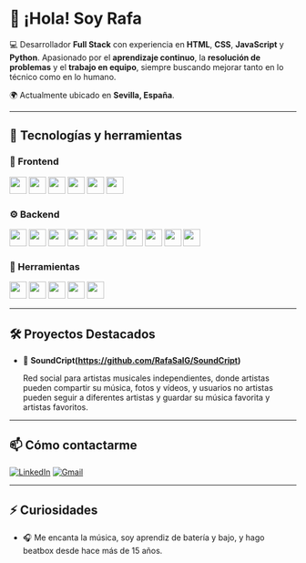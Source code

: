 # 👋 ¡Hola! Soy Rafa

💻 Desarrollador **Full Stack** con experiencia en **HTML**, **CSS**, **JavaScript** y **Python**. 
Apasionado por el **aprendizaje continuo**, la **resolución de problemas** y el **trabajo en equipo**, siempre buscando mejorar tanto en lo técnico como en lo humano.  

🌍 Actualmente ubicado en **Sevilla, España**.

---

## 🚀 Tecnologías y herramientas

### 🧱 Frontend
<img src="https://img.shields.io/badge/-HTML5-E34F26?style=flat-square&logo=html5&logoColor=white" height="30"> <img src="https://img.shields.io/badge/-CSS3-1572B6?style=flat-square&logo=css3" height="30">
<img src="https://img.shields.io/badge/-Bootstrap-7952B3?style=flat-square&logo=bootstrap&logoColor=white" height="30">
<img src="https://img.shields.io/badge/-JavaScript-F7DF1E?style=flat-square&logo=javascript&logoColor=black" height="30">
<img src="https://img.shields.io/badge/-React-61DAFB?style=flat-square&logo=react" height="30">
<img src="https://img.shields.io/badge/-Flux-FF2D20?style=flat-square&logo=flux&logoColor=white" height="30">

### ⚙️ Backend
<img src="https://img.shields.io/badge/-Python-3776AB?style=flat-square&logo=python&logoColor=white" height="30"> <img src="https://img.shields.io/badge/-Flask-000000?style=flat-square&logo=flask" height="30">
<img src="https://img.shields.io/badge/-JWT-000000?style=flat-square&logo=jsonwebtokens&logoColor=white" height="30">
<img src="https://img.shields.io/badge/-SQL-4479A1?style=flat-square&logo=mysql&logoColor=white" height="30">
<img src="https://img.shields.io/badge/-PostgreSQL-336791?style=flat-square&logo=postgresql&logoColor=white" height="30">
<img src="https://img.shields.io/badge/-SQLAlchemy-000000?style=flat-square&logo=sqlalchemy&logoColor=white" height="30">
<img src="https://img.shields.io/badge/-Node.js-339933?style=flat-square&logo=node.js&logoColor=white" height="30">
<img src="https://img.shields.io/badge/-API-00ADEF?style=flat-square&logo=api&logoColor=white" height="30">
<img src="https://img.shields.io/badge/-RESTful_API-009999?style=flat-square&logo=rest&logoColor=white" height="30">
<img src="https://img.shields.io/badge/-JWT-000000?style=flat-square&logo=jsonwebtokens&logoColor=white" height="30">

### 🔧 Herramientas
<img src="https://img.shields.io/badge/-Git-F05032?style=flat-square&logo=git&logoColor=white" height="30"> <img src="https://img.shields.io/badge/-GitHub-181717?style=flat-square&logo=github" height="30">
<img src="https://img.shields.io/badge/-Postman-FF6C37?style=flat-square&logo=postman&logoColor=white" height="30">
<img src="https://img.shields.io/badge/-Render-46E3B7?style=flat-square&logo=render&logoColor=black" height="30">
<img src="https://img.shields.io/badge/-SendGrid-00A1FF?style=flat-square&logo=sendgrid&logoColor=white" height="30">

---

## 🛠️ Proyectos Destacados

- 🎵 **SoundCript(https://github.com/RafaSalG/SoundCript)**
  
  Red social para artistas musicales independientes, donde artistas pueden compartir su música, fotos y vídeos,
  y usuarios no artistas pueden seguir a diferentes artistas y guardar su música favorita y artistas favoritos.

---

## 📫 Cómo contactarme

[![LinkedIn](https://img.shields.io/badge/LinkedIn-0A66C2?style=for-the-badge&logo=linkedin&logoColor=white)](https://www.linkedin.com/in/rafasalg)
[![Gmail](https://img.shields.io/badge/Gmail-D14836?style=for-the-badge&logo=gmail&logoColor=white)](mailto:rafsalgon@gmail.com)

---

## ⚡ Curiosidades

- 🎧 Me encanta la música, soy aprendiz de batería y bajo, y hago beatbox desde hace más de 15 años.

